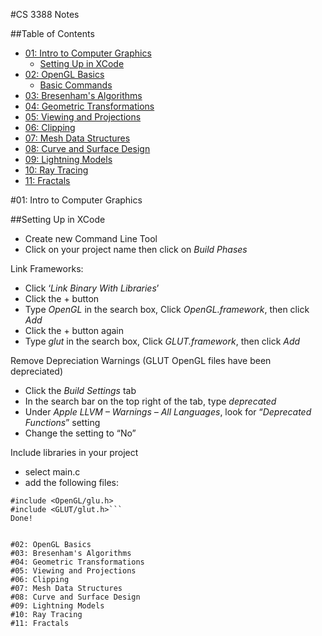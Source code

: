 #CS 3388 Notes

##Table of Contents

- [01: Intro to Computer Graphics](#01:-intro-to-computer-graphics)
	- [Setting Up in XCode](#setting-up-in-xcode)
- [02: OpenGL Basics](#02-openGL-basics)
	- [Basic Commands](#basic-commands)
- [03: Bresenham's Algorithms](#03:-bresenham's-algorithms)
- [04: Geometric Transformations](#04-geometric-transformations)
- [05: Viewing and Projections](#05-viewing-projections)
- [06: Clipping](#06-clipping)
- [07: Mesh Data Structures](#07-mesh-data-structures)
- [08: Curve and Surface Design](#08-curve-and-surface-design)
- [09: Lightning Models](#09-lightning-models)
- [10: Ray Tracing](#10-ray-tracing)
- [11: Fractals](#11-fractals)


#01: Intro to Computer Graphics

##Setting Up in XCode
- Create new Command Line Tool
- Click on your project name then click on *Build Phases*

Link Frameworks:
- Click ‘*Link Binary With Libraries*’
- Click the + button
- Type *OpenGL* in the search box, Click *OpenGL.framework*, then click *Add*
- Click the + button again
- Type *glut* in the search box, Click *GLUT.framework*, then click *Add* 

Remove Depreciation Warnings (GLUT OpenGL files have been depreciated)
- Click the *Build Settings* tab
- In the search bar on the top right of the tab, type *deprecated*
- Under *Apple LLVM – Warnings – All Languages*, look for “*Deprecated Functions*” setting
- Change the setting to “No”

Include libraries in your project
- select main.c
- add the following files:
```#include <OpenGL/gl.h>
#include <OpenGL/glu.h>
#include <GLUT/glut.h>```
Done!


#02: OpenGL Basics
#03: Bresenham's Algorithms
#04: Geometric Transformations
#05: Viewing and Projections
#06: Clipping
#07: Mesh Data Structures
#08: Curve and Surface Design
#09: Lightning Models
#10: Ray Tracing
#11: Fractals
